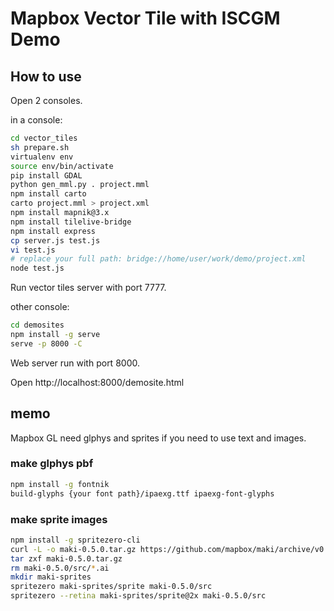# Mapbox Vector Tile with ISCGM Demo

## How to use

Open 2 consoles.

in a console:

```bash
cd vector_tiles
sh prepare.sh
virtualenv env
source env/bin/activate
pip install GDAL
python gen_mml.py . project.mml
npm install carto
carto project.mml > project.xml
npm install mapnik@3.x
npm install tilelive-bridge
npm install express
cp server.js test.js
vi test.js
# replace your full path: bridge://home/user/work/demo/project.xml
node test.js
```

Run vector tiles server with port 7777.

other console:

```bash
cd demosites
npm install -g serve
serve -p 8000 -C
```

Web server run with port 8000.

Open http://localhost:8000/demosite.html

## memo

Mapbox GL need glphys and sprites if you need to use text and images.

### make glphys pbf

```bash
npm install -g fontnik
build-glyphs {your font path}/ipaexg.ttf ipaexg-font-glyphs
```

### make sprite images

```bash
npm install -g spritezero-cli
curl -L -o maki-0.5.0.tar.gz https://github.com/mapbox/maki/archive/v0.5.0.tar.gz
tar zxf maki-0.5.0.tar.gz
rm maki-0.5.0/src/*.ai
mkdir maki-sprites
spritezero maki-sprites/sprite maki-0.5.0/src
spritezero --retina maki-sprites/sprite@2x maki-0.5.0/src
```
